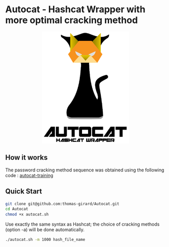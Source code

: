 # Autocat - Hashcat Wrapper with more optimal cracking method


<p align="center">
    <img src="tool/img/logo.png" style="height:350px">
</p>

## How it works

The password cracking method sequence was obtained using the following code : [autocat-training](https://github.com/thomas-girard/Autocat-training)


## Quick Start

```bash
git clone git@github.com:thomas-girard/Autocat.git
cd Autocat
chmod +x autocat.sh
```

Use exactly the same syntax as Hashcat; the choice of cracking methods (option -a) will be done automatically.

```bash
./autocat.sh -m 1000 hash_file_name
```
